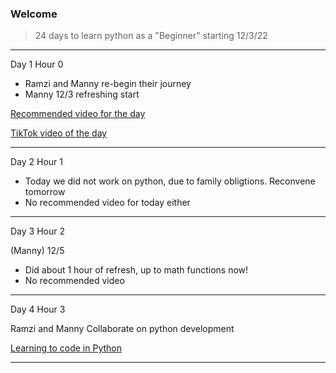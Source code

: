 ### Welcome 

> 24 days to learn python as a "Beginner" starting 12/3/22
---
Day 1 Hour 0

* Ramzi and Manny re-begin their journey
* Manny 12/3 refreshing start

[Recommended video for the day](https://www.youtube.com/watch?v=azcrPFhaY9k "Click the link NOW!!!!!!")

[TikTok video of the day](https://www.tiktok.com/t/ZTR45P62F/ "Watch by 10:00pm!!")


---

Day 2 Hour 1

* Today we did not work on python, due to family obligtions. Reconvene tomorrow 
* No recommended video for today either

---

Day 3 Hour 2

(Manny) 12/5
* Did about 1 hour of refresh, up to math functions now!
* No recommended video

---

Day 4 Hour 3

Ramzi and Manny Collaborate on python development

[Learning to code in Python ](https://www.youtube.com/watch?v=IUZTbEaDo0U "This is inspirational")


---
